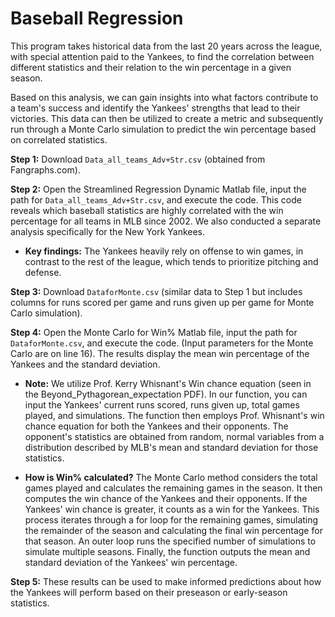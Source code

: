 # Baseball Regression

This program takes historical data from the last 20 years across the league, with special attention paid to the Yankees, to find the correlation between different statistics and their relation to the win percentage in a given season.

Based on this analysis, we can gain insights into what factors contribute to a team's success and identify the Yankees' strengths that lead to their victories. This data can then be utilized to create a metric and subsequently run through a Monte Carlo simulation to predict the win percentage based on correlated statistics.

**Step 1:** Download `Data_all_teams_Adv+Str.csv` (obtained from Fangraphs.com).

**Step 2:** Open the Streamlined Regression Dynamic Matlab file, input the path for `Data_all_teams_Adv+Str.csv`, and execute the code. This code reveals which baseball statistics are highly correlated with the win percentage for all teams in MLB since 2002. We also conducted a separate analysis specifically for the New York Yankees.

- **Key findings:**
The Yankees heavily rely on offense to win games, in contrast to the rest of the league, which tends to prioritize pitching and defense.

**Step 3:** Download `DataforMonte.csv` (similar data to Step 1 but includes columns for runs scored per game and runs given up per game for Monte Carlo simulation).

**Step 4:** Open the Monte Carlo for Win% Matlab file, input the path for `DataforMonte.csv`, and execute the code. (Input parameters for the Monte Carlo are on line 16). The results display the mean win percentage of the Yankees and the standard deviation.

- **Note:**
We utilize Prof. Kerry Whisnant's Win chance equation (seen in the Beyond_Pythagorean_expectation PDF). In our function, you can input the Yankees' current runs scored, runs given up, total games played, and simulations. The function then employs Prof. Whisnant's win chance equation for both the Yankees and their opponents. The opponent's statistics are obtained from random, normal variables from a distribution described by MLB's mean and standard deviation for those statistics.

- **How is Win% calculated?**
The Monte Carlo method considers the total games played and calculates the remaining games in the season. It then computes the win chance of the Yankees and their opponents. If the Yankees' win chance is greater, it counts as a win for the Yankees. This process iterates through a for loop for the remaining games, simulating the remainder of the season and calculating the final win percentage for that season. An outer loop runs the specified number of simulations to simulate multiple seasons. Finally, the function outputs the mean and standard deviation of the Yankees' win percentage.

**Step 5:** 
These results can be used to make informed predictions about how the Yankees will perform based on their preseason or early-season statistics.
